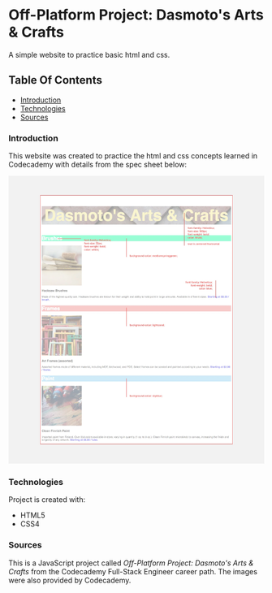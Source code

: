 # Off-Platform Project: Dasmoto's Arts & Crafts

A simple website to practice basic html and css. 

## Table Of Contents
* [Introduction](#Introduction)
* [Technologies](#Technologies)
* [Sources](#Sources)

### Introduction

This website was created to practice the html and css concepts learned in Codecademy with details from the spec sheet below:

![Spec Sheet](SpecSheet\dasmotos-arts_redline.webp)

### Technologies
Project is created with:
* HTML5
* CSS4

### Sources
This is a JavaScript  project called *Off-Platform Project: Dasmoto's Arts & Crafts* from the Codecademy Full-Stack Engineer career path. The images were also provided by Codecademy.